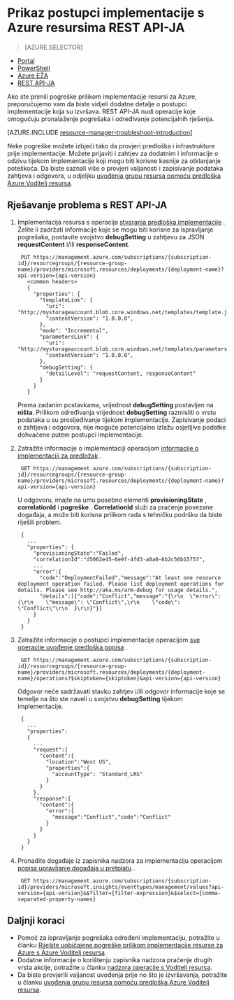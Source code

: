 <properties
   pageTitle="Prikaz postupci za implementaciju s REST API-JA | Microsoft Azure"
   description="U članku se opisuje kako koristiti Azure resursima REST API-JA za otkrivanje poteškoća s resursima implementacije."
   services="azure-resource-manager,virtual-machines"
   documentationCenter=""
   tags="top-support-issue"
   authors="tfitzmac"
   manager="timlt"
   editor="tysonn"/>

<tags
   ms.service="azure-resource-manager"
   ms.devlang="na"
   ms.topic="article"
   ms.tgt_pltfrm="vm-multiple"
   ms.workload="infrastructure"
   ms.date="06/13/2016"
   ms.author="tomfitz"/>

# <a name="view-deployment-operations-with-azure-resource-manager-rest-api"></a>Prikaz postupci implementacije s Azure resursima REST API-JA

> [AZURE.SELECTOR]
- [Portal](resource-manager-troubleshoot-deployments-portal.md)
- [PowerShell](resource-manager-troubleshoot-deployments-powershell.md)
- [Azure EŽA](resource-manager-troubleshoot-deployments-cli.md)
- [REST API-JA](resource-manager-troubleshoot-deployments-rest.md)

Ako ste primili pogreške prilikom implementacije resursi za Azure, preporučujemo vam da biste vidjeli dodatne detalje o postupci implementacije koja su izvršava. REST API-JA nudi operacije koje omogućuju pronalaženje pogrešaka i određivanje potencijalnih rješenja.

[AZURE.INCLUDE [resource-manager-troubleshoot-introduction](../includes/resource-manager-troubleshoot-introduction.md)]

Neke pogreške možete izbjeći tako da provjeri predloška i infrastrukture prije implementacije. Možete prijaviti i zahtjev za dodatnim i informacije o odzivu tijekom implementacije koji mogu biti korisne kasnije za otklanjanje poteškoća. Da biste saznali više o provjeri valjanosti i zapisivanje podataka zahtjeva i odgovora, u odjeljku [uvođenja grupu resursa pomoću predloška Azure Voditelj resursa](resource-group-template-deploy-rest.md).

## <a name="troubleshoot-with-rest-api"></a>Rješavanje problema s REST API-JA

1. Implementacija resursa s operacija [stvaranja predloška implementacije](https://msdn.microsoft.com/library/azure/dn790564.aspx) . Želite li zadržati informacije koje se mogu biti korisne za ispravljanje pogrešaka, postavite svojstvo **debugSetting** u zahtjevu za JSON **requestContent** i/ili **responseContent**. 

        PUT https://management.azure.com/subscriptions/{subscription-id}/resourcegroups/{resource-group-name}/providers/microsoft.resources/deployments/{deployment-name}?api-version={api-version}
          <common headers>
          {
            "properties": {
              "templateLink": {
                "uri": "http://mystorageaccount.blob.core.windows.net/templates/template.json",
                "contentVersion": "1.0.0.0",
              },
              "mode": "Incremental",
              "parametersLink": {
                "uri": "http://mystorageaccount.blob.core.windows.net/templates/parameters.json",
                "contentVersion": "1.0.0.0",      
              },
              "debugSetting": {
                "detailLevel": "requestContent, responseContent"
              }
            }
          }

    Prema zadanim postavkama, vrijednost **debugSetting** postavljen na **ništa**. Prilikom određivanja vrijednost **debugSetting** razmisliti o vrstu podataka u su prosljeđivanje tijekom implementacije. Zapisivanje podaci o zahtjeva i odgovora, nije moguće potencijalno izlažu osjetljive podatke dohvaćene putem postupci implementacije. 

2. Zatražite informacije o implementaciji operacijom [informacije o implementaciji za predložak](https://msdn.microsoft.com/library/azure/dn790565.aspx) .

        GET https://management.azure.com/subscriptions/{subscription-id}/resourcegroups/{resource-group-name}/providers/microsoft.resources/deployments/{deployment-name}?api-version={api-version}

    U odgovoru, imajte na umu posebno elementi **provisioningState** , **correlationId** i **pogreške** . **CorrelationId** služi za praćenje povezane događaja, a može biti korisna prilikom rada s tehničku podršku da biste riješili problem.
    
        { 
          ...
          "properties": {
            "provisioningState":"Failed",
            "correlationId":"d5062e45-6e9f-4fd3-a0a0-6b2c56b15757",
            ...
            "error":{
              "code":"DeploymentFailed","message":"At least one resource deployment operation failed. Please list deployment operations for details. Please see http://aka.ms/arm-debug for usage details.",
              "details":[{"code":"Conflict","message":"{\r\n  \"error\": {\r\n    \"message\": \"Conflict\",\r\n    \"code\": \"Conflict\"\r\n  }\r\n}"}]
            }  
          }
        }

3. Zatražite informacije o postupci implementacije operacijom [sve operacije uvođenje predloška popisa](https://msdn.microsoft.com/library/azure/dn790518.aspx) . 

        GET https://management.azure.com/subscriptions/{subscription-id}/resourcegroups/{resource-group-name}/providers/microsoft.resources/deployments/{deployment-name}/operations?$skiptoken={skiptoken}&api-version={api-version}

    Odgovor neće sadržavati stavku zahtjev i/ili odgovor informacije koje se temelje na što ste naveli u svojstvu **debugSetting** tijekom implementacije.
    
        {
          ...
          "properties": 
          {
            ...
            "request":{
              "content":{
                "location":"West US",
                "properties":{
                  "accountType": "Standard_LRS"
                }
              }
            },
            "response":{
              "content":{
                "error":{
                  "message":"Conflict","code":"Conflict"
                }
              }
            }
          }
        }

4. Pronađite događaje iz zapisnika nadzora za implementaciju operacijom [popisa upravljanje događaja u pretplatu](https://msdn.microsoft.com/library/azure/dn931934.aspx) .

        GET https://management.azure.com/subscriptions/{subscription-id}/providers/microsoft.insights/eventtypes/management/values?api-version={api-version}&$filter={filter-expression}&$select={comma-separated-property-names}


## <a name="next-steps"></a>Daljnji koraci

- Pomoć za ispravljanje pogrešaka određeni implementaciju, potražite u članku [Riješite uobičajene pogreške prilikom implementacije resurse za Azure s Azure Voditelj resursa](resource-manager-common-deployment-errors.md).
- Dodatne informacije o korištenju zapisnika nadzora praćenje drugih vrsta akcije, potražite u članku [nadzora operacije s Voditelj resursa](resource-group-audit.md).
- Da biste provjerili valjanost uvođenja prije no što je izvršavanja, potražite u članku [uvođenja grupu resursa pomoću predloška Azure Voditelj resursa](resource-group-template-deploy.md).
